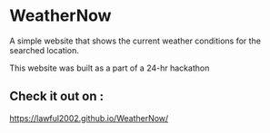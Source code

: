 # WeatherNow

A simple website that shows the current weather conditions for the searched location.

This website was built as a part of a 24-hr hackathon

## Check it out on :
https://lawful2002.github.io/WeatherNow/
